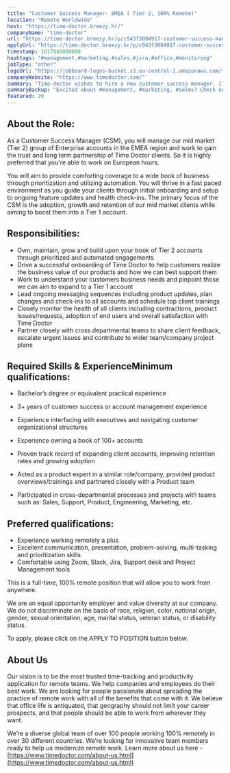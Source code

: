 ```yaml
---
title: "Customer Success Manager- EMEA ( Tier 2, 100% Remote)"
location: "Remote Worldwide"
host: "https://time-doctor.breezy.hr/"
companyName: "time-doctor"
url: "https://time-doctor.breezy.hr/p/c943f3004917-customer-success-manager-emea-tier-2-100-remote"
applyUrl: "https://time-doctor.breezy.hr/p/c943f3004917-customer-success-manager-emea-tier-2-100-remote/apply"
timestamp: 1617840000000
hashtags: "#management,#marketing,#sales,#jira,#office,#monitoring"
jobType: "other"
logoUrl: "https://jobboard-logos-bucket.s3.eu-central-1.amazonaws.com/time-doctor"
companyWebsite: "https://www.timedoctor.com/"
summary: "Time-doctor wishes to hire a new customer success manager. If you have 3+ years of customer success or account management experience, consider applying."
summaryBackup: "Excited about #management, #marketing, #sales? Check out this job post!"
featured: 20
---
```


## About the Role:

As a Customer Success Manager (CSM), you will manage our mid market (Tier 2) group of Enterprise accounts in the EMEA region and work to gain the trust and long term partnership of Time Doctor clients. So it is highly preferred that you're able to work on European hours.

You will aim to provide comforting coverage to a wide book of business through prioritization and utilizing automation. You will thrive in a fast paced environment as you guide your clients through initial onboarding and setup to ongoing feature updates and health check-ins. The primary focus of the CSM is the adoption, growth and retention of our mid market clients while aiming to boost them into a Tier 1 account.

## Responsibilities:

*   Own, maintain, grow and build upon your book of Tier 2 accounts through prioritized and automated engagements
*   Drive a successful onboarding of Time Doctor to help customers realize the business value of our products and how we can best support them
*   Work to understand your customers business needs and pinpoint those we can aim to expand to a Tier 1 account
*   Lead ongoing messaging sequences including product updates, plan changes and check-ins to all accounts and schedule top client trainings
*   Closely monitor the health of all clients including contractions, product issues/requests, adoption of end users and overall satisfaction with Time Doctor
*   Partner closely with cross departmental teams to share client feedback, escalate urgent issues and contribute to wider team/company project plans

## Required Skills & ExperienceMinimum qualifications:

*   Bachelor’s degree or equivalent practical experience
*   3+ years of customer success or account management experience
*   Experience interfacing with executives and navigating customer organizational structures
*   Experience owning a book of 100+ accounts

*   Proven track record of expanding client accounts, improving retention rates and growing adoption
*   Acted as a product expert in a similar role/company, provided product overviews/trainings and partnered closely with a Product team
*   Participated in cross-departmental processes and projects with teams such as: Sales, Support, Product, Engineering, Marketing, etc.

## Preferred qualifications:

*   Experience working remotely a plus
*   Excellent communication, presentation, problem-solving, multi-tasking and prioritization skills
*   Comfortable using Zoom, Slack, Jira, Support desk and Project Management tools
    

This is a full-time, 100% remote position that will allow you to work from anywhere.

We are an equal opportunity employer and value diversity at our company. We do not discriminate on the basis of race, religion, color, national origin, gender, sexual orientation, age, marital status, veteran status, or disability status.

To apply, please click on the APPLY TO POSITION button below.

## About Us

Our vision is to be the most trusted time-tracking and productivity application for remote teams. We help companies and employees do their best work. We are looking for people passionate about spreading the practice of remote work with all of the benefits that come with it. We believe that office life is antiquated, that geography should not limit your career prospects, and that people should be able to work from wherever they want.

We’re a diverse global team of over 100 people working 100% remotely in over 30 different countries. We’re looking for innovative team members ready to help us modernize remote work. Learn more about us here - [https://www.timedoctor.com/about-us.html](https://www.timedoctor.com/about-us.html)
